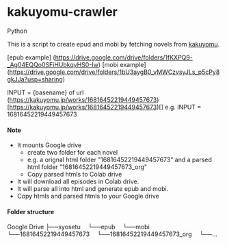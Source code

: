 # kakuyomu-crawler


Python

This is a script to create epud and mobi by fetching novels from [kakuyomu](https://kakuyomu.jp/explore).

[epub example] (https://drive.google.com/drive/folders/1fKXPQ9-_Ag04EQQo0SFiHUbkqyHS0-Iw)
[mobi example] (https://drive.google.com/drive/folders/1bU3aygB0_vMWCzvsyJLs_p5cPy8gkJJa?usp=sharing)

INPUT = {basename} of url (https://kakuyomu.jp/works/16816452219449457673)[https://kakuyomu.jp/works/16816452219449457673)[]
e.g. INPUT = 16816452219449457673

#### Note
* It mounts Google drive
    * create two folder for each novel 
    * e.g. a orignal html folder "16816452219449457673" and a parsed html folder "16816452219449457673_org"
    * Copy parsed htmls to Colab drive
* It will download all episodes in Colab drive.
* It will parse all into html and generate epub and mobi.
* Copy htmls and parsed htmls to your Google drive


#### Folder structure
Google Drive
├──syosetu
&emsp;└──epub
&emsp;└──mobi
&emsp;└──16816452219449457673
&emsp;└──16816452219449457673_org
&emsp;└──...
